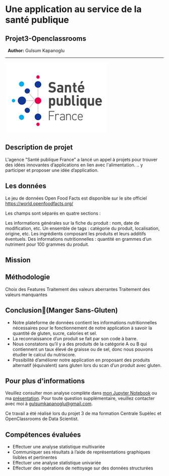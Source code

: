 # Une application au service de la santé publique
## Projet3-Openclassrooms
&nbsp;
**Author:** Gulsum Kapanoglu
***
<img src="sante.png">

## Description de projet

L'agence "Santé publique France" a lancé un appel à projets pour trouver des idées innovantes d’applications en lien avec l'alimentation. .. y participer et proposer une idée d’application.

## Les données

Le jeu de données Open Food Facts est disponible sur le site officiel https://world.openfoodfacts.org/ 

Les champs sont séparés en quatre sections :

Les informations générales sur la fiche du produit : nom, date de modification, etc.
Un ensemble de tags : catégorie du produit, localisation, origine, etc.
Les ingrédients composant les produits et leurs additifs éventuels.
Des informations nutritionnelles : quantité en grammes d’un nutriment pour 100 grammes du produit.

## Mission


## Méthodologie
Choix des Features
Traitement des valeurs aberrantes
Traitement des valeurs manquantes


## Conclusion(Manger Sans-Gluten)
- Notre plateforme de données contient les informations nutritionnelles nécessaires pour le fonctionnement de notre application à savoir la quantité de gluten, sucre, calories et sel.
- La reconnaissance d’un produit se fait par son code à barre. 
- Nous constatons qu’il y a des produits de la catégorie A ou B qui contiennent un taux élevé de graisse ou de sel, donc nous pouvons étudier le calcul du nutriscore. 
- Possibilité d’améliorer notre application en proposant des produits alternatif (équivalent) sans gluten lors du scan d’un produit avec gluten. 

## Pour plus d'informations
Veuillez consulter mon analyse complète dans [mon Jupyter Notebook](./Notebook_exploration.ipynb) ou ma [présentation](./Presentation.pdf). Pour toute question supplémentaire, veuillez contacter avec moi à gulsumkapanoglu@gmail.com.

Ce travail a été réalisé lors du projet 3 de ma formation Centrale Supèlec et OpenClassrooms de Data Scientist.

## Compétences évaluées
- Effectuer une analyse statistique multivariée
- Communiquer ses résultats à l’aide de représentations graphiques lisibles et pertinentes
- Effectuer une analyse statistique univariée
- Effectuer des opérations de nettoyage sur des données structurées
